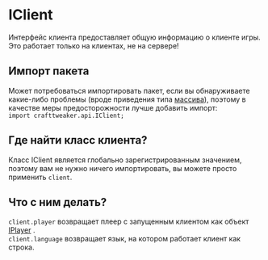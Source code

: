 # IClient

Интерфейс клиента предоставляет общую информацию о клиенте игры.  
Это работает только на клиентах, не на сервере!

## Импорт пакета

Может потребоваться импортировать пакет, если вы обнаруживаете какие-либо проблемы (вроде приведения типа [массива](/AdvancedFunctions/Arrays_and_Loops/)), поэтому в качестве меры предосторожности лучше добавить импорт:  
`import crafttweaker.api.IClient;`

## Где найти класс клиента?

Класс IClient является глобально зарегистрированным значением, поэтому вам не нужно ничего импортировать, вы можете просто применить `client`.

## Что с ним делать?

`client.player` возвращает плеер с запущенным клиентом как объект [IPlayer](/Vanilla/Players/IPlayer/) .  
`client.language` возвращает язык, на котором работает клиент как строка.